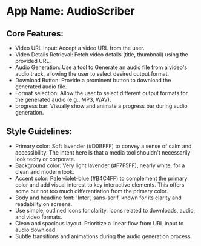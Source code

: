 # **App Name**: AudioScriber

## Core Features:

- Video URL Input: Accept a video URL from the user.
- Video Details Retrieval: Fetch video details (title, thumbnail) using the provided URL.
- Audio Generation: Use a tool to Generate an audio file from a video's audio track, allowing the user to select desired output format.
- Download Button: Provide a prominent button to download the generated audio file.
- Format selection: Allow the user to select different output formats for the generated audio (e.g., MP3, WAV).
- progress bar: Visually show and animate a progress bar during audio generation.

## Style Guidelines:

- Primary color: Soft lavender (#D0BFFF) to convey a sense of calm and accessibility. The intent here is that a media tool shouldn't necessarily look techy or corporate.
- Background color: Very light lavender (#F7F5FF), nearly white, for a clean and modern look.
- Accent color: Pale violet-blue (#B4C4FF) to complement the primary color and add visual interest to key interactive elements. This offers some but not too much differentiation from the primary color.
- Body and headline font: 'Inter', sans-serif, known for its clarity and readability on screens. 
- Use simple, outlined icons for clarity. Icons related to downloads, audio, and video formats.
- Clean and spacious layout. Prioritize a linear flow from URL input to audio download.
- Subtle transitions and animations during the audio generation process.